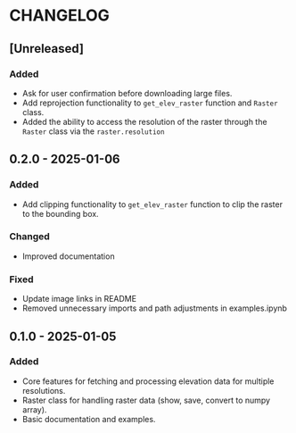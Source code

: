 # CHANGELOG

## [Unreleased]
### Added
- Ask for user confirmation before downloading large files.
- Add reprojection functionality to `get_elev_raster` function and `Raster` class.
- Added the ability to access the resolution of the raster through the `Raster` class via the `raster.resolution`

## 0.2.0 - 2025-01-06
### Added
- Add clipping functionality to `get_elev_raster` function to clip the raster to the bounding box.

### Changed
- Improved documentation

### Fixed
- Update image links in README
- Removed unnecessary imports and path adjustments in examples.ipynb

## 0.1.0 - 2025-01-05
### Added
- Core features for fetching and processing elevation data for multiple resolutions.
- Raster class for handling raster data (show, save, convert to numpy array).
- Basic documentation and examples.
